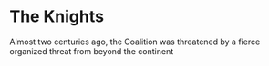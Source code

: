 # The Knights
Almost two centuries ago, the Coalition was threatened by a fierce organized threat from beyond the continent